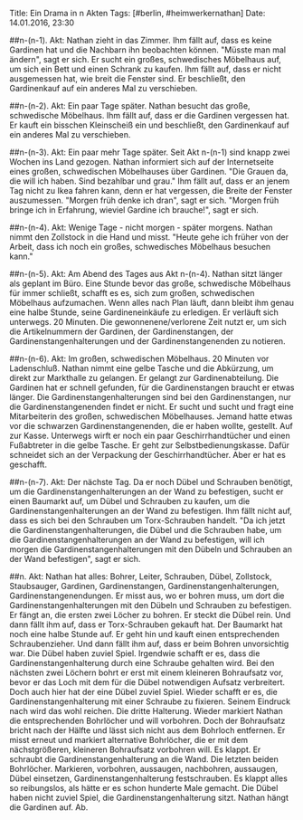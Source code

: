 Title: Ein Drama in n Akten
Tags: [#berlin, #heimwerkernathan]
Date: 14.01.2016, 23:30

##n-(n-1). Akt:
Nathan zieht in das Zimmer. Ihm fällt auf, dass es keine Gardinen hat und die Nachbarn ihn beobachten können. "Müsste man mal ändern", sagt er sich. Er sucht ein großes, schwedisches Möbelhaus auf, um sich ein Bett und einen Schrank zu kaufen. Ihm fällt auf, dass er nicht ausgemessen hat, wie breit die Fenster sind. Er beschließt, den Gardinenkauf auf ein anderes Mal zu verschieben.

##n-(n-2). Akt:
Ein paar Tage später. Nathan besucht das große, schwedische Möbelhaus. Ihm fällt auf, dass er die Gardinen vergessen hat. Er kauft ein bisschen Kleinscheiß ein und beschließt, den Gardinenkauf auf ein anderes Mal zu verschieben.

##n-(n-3). Akt:
Ein paar mehr Tage später. Seit Akt n-(n-1) sind knapp zwei Wochen ins Land gezogen. Nathan informiert sich auf der Internetseite eines großen, schwedischen Möbelhauses über Gardinen. "Die Grauen da, die will ich haben. Sind bezahlbar und grau." Ihm fällt auf, dass er an jenem Tag nicht zu Ikea fahren kann, denn er hat vergessen, die Breite der Fenster auszumessen. "Morgen früh denke ich dran", sagt er sich. "Morgen früh bringe ich in Erfahrung, wieviel Gardine ich brauche!", sagt er sich.

##n-(n-4). Akt:
Wenige Tage - nicht morgen - später morgens. Nathan nimmt den Zollstock in die Hand und misst. "Heute gehe ich früher von der Arbeit, dass ich noch ein großes, schwedisches Möbelhaus besuchen kann."

##n-(n-5). Akt:
Am Abend des Tages aus Akt n-(n-4). Nathan sitzt länger als geplant im Büro. Eine Stunde bevor das große, schwedische Möbelhaus für immer schließt, schafft es es, sich zum großen, schwedischen Möbelhaus aufzumachen. Wenn alles nach Plan läuft, dann bleibt ihm genau eine halbe Stunde, seine Gardineneinkäufe zu erledigen. Er verläuft sich unterwegs. 20 Minuten. Die gewonnenene/verlorene Zeit nutzt er, um sich die Artikelnummern der Gardinen, der Gardinenstangen, der Gardinenstangenhalterungen und der Gardinenstangenenden zu notieren.

##n-(n-6). Akt:
Im großen, schwedischen Möbelhaus. 20 Minuten vor Ladenschluß. Nathan nimmt eine gelbe Tasche und die Abkürzung, um direkt zur Markthalle zu gelangen. Er gelangt zur Gardinenabteilung. Die Gardinen hat er schnell gefunden, für die Gardinenstangen braucht er etwas länger. Die Gardinenstangenhalterungen sind bei den Gardinenstangen, nur die Gardinenstangenenden findet er nicht. Er sucht und sucht und fragt eine Mitarbeiterin des großen, schwedischen Möbelhauses. Jemand hatte etwas vor die schwarzen Gardinenstangenenden, die er haben wollte, gestellt. Auf zur Kasse. Unterwegs wirft er noch ein paar Geschirrhandtücher und einen Fußabtreter in die gelbe Tasche. Er geht zur Selbstbedienungskasse. Dafür schneidet sich an der Verpackung der Geschirrhandtücher. Aber er hat es geschafft.

##n-(n-7). Akt:
Der nächste Tag. Da er noch Dübel und Schrauben benötigt, um die Gardinenstangenhalterungen an der Wand zu befestigen, sucht er einen Baumarkt auf, um Dübel und Schrauben zu kaufen, um die Gardinenstangenhalterungen an der Wand zu befestigen. Ihm fällt nicht auf, dass es sich bei den Schrauben um Torx-Schrauben handelt. "Da ich jetzt die Gardinenstangenhalterungen, die Dübel und die Schrauben habe, um die Gardinenstangenhalterungen an der Wand zu befestigen, will ich morgen die Gardinenstangenhalterungen mit den Dübeln und Schrauben an der Wand befestigen", sagt er sich.

##n. Akt:
Nathan hat alles: Bohrer, Leiter, Schrauben, Dübel, Zollstock, Staubsauger, Gardinen, Gardinenstangen, Gardinenstangenhalterungen, Gardinenstangenendungen. Er misst aus, wo er bohren muss, um dort die Gardinenstangenhalterungen mit den Dübeln und Schrauben zu befestigen. Er fängt an, die ersten zwei Löcher zu bohren. Er steckt die Dübel rein. Und dann fällt ihm auf, dass er Torx-Schrauben gekauft hat. Der Baumarkt hat noch eine halbe Stunde auf. Er geht hin und kauft einen entsprechenden Schraubenzieher. Und dann fällt ihm auf, dass er beim Bohren unvorsichtig war. Die Dübel haben zuviel Spiel. Irgendwie schafft er es, dass die Gardinenstangenhalterung durch eine Schraube gehalten wird. Bei den nächsten zwei Löchern bohrt er erst mit einem kleineren Bohraufsatz vor, bevor er das Loch mit dem für die Dübel notwendigen Aufsatz verbreitert. Doch auch hier hat der eine Dübel zuviel Spiel. Wieder schafft er es, die Gardinenstangenhalterung mit einer Schraube zu fixieren. Seinem Eindruck nach wird das wohl reichen. Die dritte Halterung. Wieder markiert Nathan die entsprechenden Bohrlöcher und will vorbohren. Doch der Bohraufsatz bricht nach der Hälfte und lässt sich nicht aus dem Bohrloch entfernen. Er misst erneut und markiert alternative Bohrlöcher, die er mit dem nächstgrößeren, kleineren Bohraufsatz vorbohren will. Es klappt. Er schraubt die Gardinenstangenhalterung an die Wand. Die letzten beiden Bohrlöcher. Markieren, vorbohren, aussaugen, nachbohren, aussaugen, Dübel einsetzen, Gardinenstangenhalterung festschrauben. Es klappt alles so reibungslos, als hätte er es schon hunderte Male gemacht. Die Dübel haben nicht zuviel Spiel, die Gardinenstangenhalterung sitzt. Nathan hängt die Gardinen auf. Ab.
